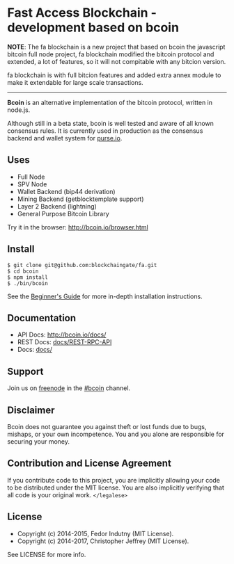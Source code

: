 # Fast Access Blockchain - development based on bcoin

__NOTE__: The fa blockchain is a new project that based on bcoin the javascript 
bitcoin full node project, fa blockchain modified the bitcoin protocol and extended,
a lot of features, so it will not compitable with any bitcion version.

fa blockchain is with full bitcion features and added extra annex module to
make it extendable for large scale transactions.

---

**Bcoin** is an alternative implementation of the bitcoin protocol, written in
node.js.

Although still in a beta state, bcoin is well tested and aware of all known
consensus rules. It is currently used in production as the consensus backend
and wallet system for [purse.io][purse].

## Uses

- Full Node
- SPV Node
- Wallet Backend (bip44 derivation)
- Mining Backend (getblocktemplate support)
- Layer 2 Backend (lightning)
- General Purpose Bitcoin Library

Try it in the browser: http://bcoin.io/browser.html

## Install

```
$ git clone git@github.com:blockchaingate/fa.git
$ cd bcoin
$ npm install
$ ./bin/bcoin
```

See the [Beginner's Guide][guide] for more in-depth installation instructions.

## Documentation

- API Docs: http://bcoin.io/docs/
- REST Docs: [docs/REST-RPC-API](docs/REST-RPC-API.md)
- Docs: [docs/](docs/README.md)

## Support

Join us on [freenode][freenode] in the [#bcoin][irc] channel.

## Disclaimer

Bcoin does not guarantee you against theft or lost funds due to bugs, mishaps,
or your own incompetence. You and you alone are responsible for securing your
money.

## Contribution and License Agreement

If you contribute code to this project, you are implicitly allowing your code
to be distributed under the MIT license. You are also implicitly verifying that
all code is your original work. `</legalese>`

## License

- Copyright (c) 2014-2015, Fedor Indutny (MIT License).
- Copyright (c) 2014-2017, Christopher Jeffrey (MIT License).

See LICENSE for more info.

[purse]: https://purse.io
[guide]: https://github.com/bcoin-org/bcoin/blob/master/docs/Beginner's-Guide.md
[freenode]: https://freenode.net/
[irc]: irc://irc.freenode.net/bcoin
[changelog]: https://github.com/bcoin-org/bcoin/blob/master/CHANGELOG.md
